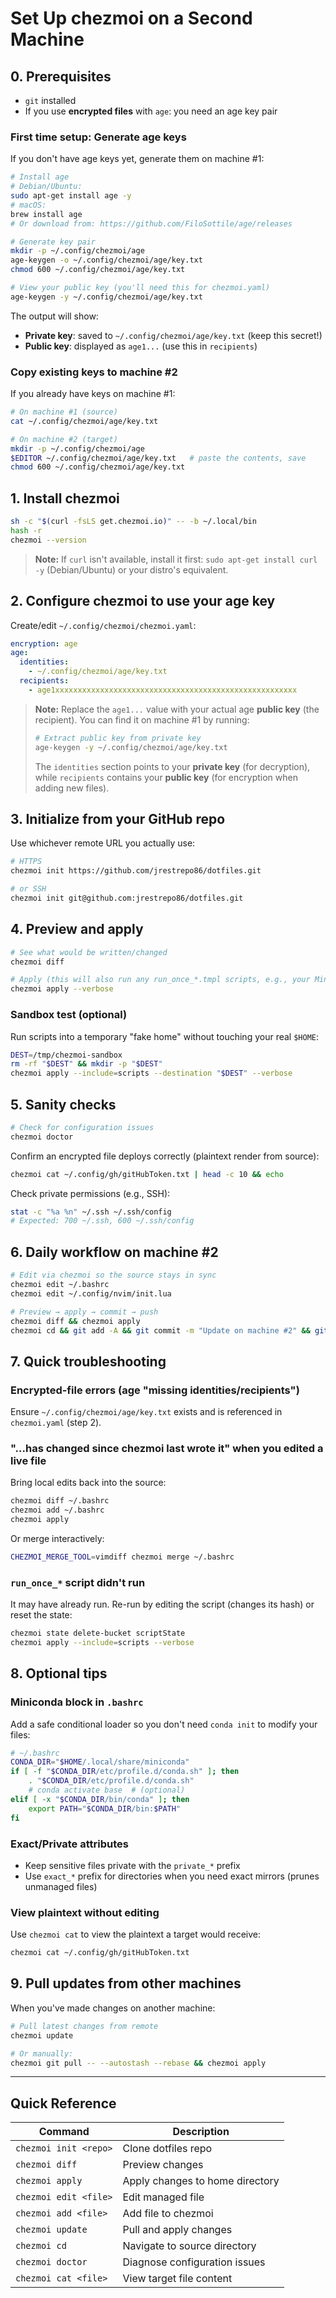 # Set Up **chezmoi** on a Second Machine

## 0. Prerequisites

- `git` installed
- If you use **encrypted files** with `age`: you need an age key pair

### First time setup: Generate age keys

If you don't have age keys yet, generate them on machine #1:

```bash
# Install age
# Debian/Ubuntu:
sudo apt-get install age -y
# macOS:
brew install age
# Or download from: https://github.com/FiloSottile/age/releases

# Generate key pair
mkdir -p ~/.config/chezmoi/age
age-keygen -o ~/.config/chezmoi/age/key.txt
chmod 600 ~/.config/chezmoi/age/key.txt

# View your public key (you'll need this for chezmoi.yaml)
age-keygen -y ~/.config/chezmoi/age/key.txt
```

The output will show:

- **Private key**: saved to `~/.config/chezmoi/age/key.txt` (keep this secret!)
- **Public key**: displayed as `age1...` (use this in `recipients`)

### Copy existing keys to machine #2

If you already have keys on machine #1:

```bash
# On machine #1 (source)
cat ~/.config/chezmoi/age/key.txt
```

```bash
# On machine #2 (target)
mkdir -p ~/.config/chezmoi/age
$EDITOR ~/.config/chezmoi/age/key.txt   # paste the contents, save
chmod 600 ~/.config/chezmoi/age/key.txt
```

## 1. Install chezmoi

```bash
sh -c "$(curl -fsLS get.chezmoi.io)" -- -b ~/.local/bin
hash -r
chezmoi --version
```

> **Note:** If `curl` isn't available, install it first:
> `sudo apt-get install curl -y` (Debian/Ubuntu) or your distro's equivalent.

## 2. Configure chezmoi to use your age key

Create/edit `~/.config/chezmoi/chezmoi.yaml`:

```yaml
encryption: age
age:
  identities:
    - ~/.config/chezmoi/age/key.txt
  recipients:
    - age1xxxxxxxxxxxxxxxxxxxxxxxxxxxxxxxxxxxxxxxxxxxxxxxxxxxxxx
```

> **Note:** Replace the `age1...` value with your actual age **public key** (the recipient). You can find it on machine #1 by running:
>
> ```bash
> # Extract public key from private key
> age-keygen -y ~/.config/chezmoi/age/key.txt
> ```
>
> The `identities` section points to your **private key** (for decryption), while `recipients` contains your **public key** (for encryption when adding new files).

## 3. Initialize from your GitHub repo

Use whichever remote URL you actually use:

```bash
# HTTPS
chezmoi init https://github.com/jrestrepo86/dotfiles.git

# or SSH
chezmoi init git@github.com:jrestrepo86/dotfiles.git
```

## 4. Preview and apply

```bash
# See what would be written/changed
chezmoi diff

# Apply (this will also run any run_once_*.tmpl scripts, e.g., your Miniconda installer)
chezmoi apply --verbose
```

### Sandbox test (optional)

Run scripts into a temporary "fake home" without touching your real `$HOME`:

```bash
DEST=/tmp/chezmoi-sandbox
rm -rf "$DEST" && mkdir -p "$DEST"
chezmoi apply --include=scripts --destination "$DEST" --verbose
```

## 5. Sanity checks

```bash
# Check for configuration issues
chezmoi doctor
```

Confirm an encrypted file deploys correctly (plaintext render from source):

```bash
chezmoi cat ~/.config/gh/gitHubToken.txt | head -c 10 && echo
```

Check private permissions (e.g., SSH):

```bash
stat -c "%a %n" ~/.ssh ~/.ssh/config
# Expected: 700 ~/.ssh, 600 ~/.ssh/config
```

## 6. Daily workflow on machine #2

```bash
# Edit via chezmoi so the source stays in sync
chezmoi edit ~/.bashrc
chezmoi edit ~/.config/nvim/init.lua

# Preview → apply → commit → push
chezmoi diff && chezmoi apply
chezmoi cd && git add -A && git commit -m "Update on machine #2" && git push
```

## 7. Quick troubleshooting

### Encrypted-file errors (age "missing identities/recipients")

Ensure `~/.config/chezmoi/age/key.txt` exists and is referenced in `chezmoi.yaml` (step 2).

### "...has changed since chezmoi last wrote it" when you edited a live file

Bring local edits back into the source:

```bash
chezmoi diff ~/.bashrc
chezmoi add ~/.bashrc
chezmoi apply
```

Or merge interactively:

```bash
CHEZMOI_MERGE_TOOL=vimdiff chezmoi merge ~/.bashrc
```

### `run_once_*` script didn't run

It may have already run. Re-run by editing the script (changes its hash) or reset the state:

```bash
chezmoi state delete-bucket scriptState
chezmoi apply --include=scripts --verbose
```

## 8. Optional tips

### Miniconda block in `.bashrc`

Add a safe conditional loader so you don't need `conda init` to modify your files:

```bash
# ~/.bashrc
CONDA_DIR="$HOME/.local/share/miniconda"
if [ -f "$CONDA_DIR/etc/profile.d/conda.sh" ]; then
    . "$CONDA_DIR/etc/profile.d/conda.sh"
    # conda activate base  # (optional)
elif [ -x "$CONDA_DIR/bin/conda" ]; then
    export PATH="$CONDA_DIR/bin:$PATH"
fi
```

### Exact/Private attributes

- Keep sensitive files private with the `private_*` prefix
- Use `exact_*` prefix for directories when you need exact mirrors (prunes unmanaged files)

### View plaintext without editing

Use `chezmoi cat` to view the plaintext a target would receive:

```bash
chezmoi cat ~/.config/gh/gitHubToken.txt
```

## 9. Pull updates from other machines

When you've made changes on another machine:

```bash
# Pull latest changes from remote
chezmoi update

# Or manually:
chezmoi git pull -- --autostash --rebase && chezmoi apply
```

---

## Quick Reference

| Command               | Description                     |
| --------------------- | ------------------------------- |
| `chezmoi init <repo>` | Clone dotfiles repo             |
| `chezmoi diff`        | Preview changes                 |
| `chezmoi apply`       | Apply changes to home directory |
| `chezmoi edit <file>` | Edit managed file               |
| `chezmoi add <file>`  | Add file to chezmoi             |
| `chezmoi update`      | Pull and apply changes          |
| `chezmoi cd`          | Navigate to source directory    |
| `chezmoi doctor`      | Diagnose configuration issues   |
| `chezmoi cat <file>`  | View target file content        |
